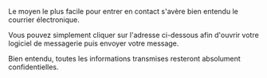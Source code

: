 Le moyen le plus facile pour entrer en contact s'avère bien entendu le courrier électronique.

Vous pouvez simplement cliquer sur l'adresse ci-dessous afin d'ouvrir votre logiciel de messagerie puis envoyer votre message.

Bien entendu, toutes les informations transmises resteront absolument confidentielles.
